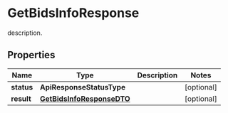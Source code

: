 

# GetBidsInfoResponse

description.

## Properties

Name | Type | Description | Notes
------------ | ------------- | ------------- | -------------
**status** | **ApiResponseStatusType** |  |  [optional]
**result** | [**GetBidsInfoResponseDTO**](GetBidsInfoResponseDTO.md) |  |  [optional]



